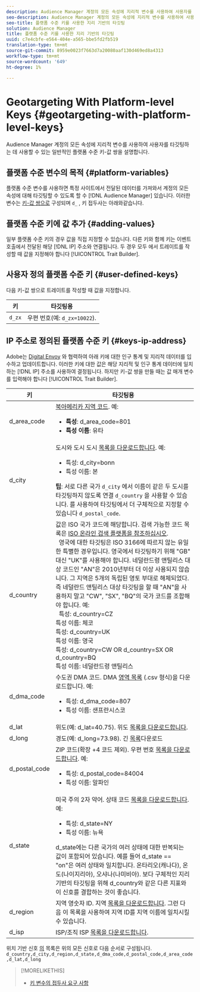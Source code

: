 ```yaml
---
description: Audience Manager 계정의 모든 속성에 지리적 변수를 사용하여 사용자를 타깃팅하는 데 사용할 수 있는 일반적인 플랫폼 수준 키-값 쌍을 설명합니다.
seo-description: Audience Manager 계정의 모든 속성에 지리적 변수를 사용하여 사용자를 타깃팅하는 데 사용할 수 있는 일반적인 플랫폼 수준 키-값 쌍을 설명합니다.
seo-title: 플랫폼 수준 키를 사용한 지리 기반의 타깃팅
solution: Audience Manager
title: 플랫폼 수준 키를 사용한 지리 기반의 타깃팅
uuid: c7e4cbfe-e564-404e-a565-bbe5fd2fb519
translation-type: tm+mt
source-git-commit: 8959e0023f7663d7a20080aaf130d469ed8a4313
workflow-type: tm+mt
source-wordcount: '649'
ht-degree: 1%

---
```



# Geotargeting With Platform-level Keys {#geotargeting-with-platform-level-keys}

Audience Manager 계정의 모든 속성에 지리적 변수를 사용하여 사용자를 타깃팅하는 데 사용할 수 있는 일반적인 플랫폼 수준 키-값 쌍을 설명합니다.

<!-- c_tb_platform_vars.xml -->

## 플랫폼 수준 변수의 목적 {#platform-variables}

플랫폼 수준 변수를 사용하면 특정 사이트에서 전달된 데이터를 가져와서 계정의 모든 속성에 대해 타깃팅할 수 있도록 할 수 [!DNL Audience Manager] 있습니다. 이러한 변수는 [키-값 쌍으로](../../reference/key-value-pairs-explained.md) 구성되며 `d_` , 키 접두사는 아래와같습니다.

## 플랫폼 수준 키에 값 추가 {#adding-values}

일부 플랫폼 수준 키의 경우 값을 직접 지정할 수 있습니다. 다른 키와 함께 키는 이벤트 호출에서 전달된 해당 [!DNL IP] 주소와 연결됩니다. 두 경우 모두 에서 트레이트를 작성할 때 값을 지정해야 합니다 [!UICONTROL Trait Builder].

## 사용자 정의 플랫폼 수준 키 {#user-defined-keys}

다음 키-값 쌍으로 트레이트를 작성할 때 값을 지정합니다.

| 키 | 타깃팅용 |
|---|---|
| `d_zx` | 우편 번호(예: `d_zx=10022`). |

## IP 주소로 정의된 플랫폼 수준 키 {#keys-ip-address}

Adobe는 [Digital Envoy](https://www.digitalenvoy.com/) 와 협력하여 아래 키에 대한 인구 통계 및 지리적 데이터를 입수하고 업데이트합니다. 이러한 키에 대한 값은 해당 지리적 및 인구 통계 데이터에 일치하는 [!DNL IP] 주소를 사용하여 결정됩니다. 하지만 키-값 쌍을 만들 때는 값 매개 변수를 입력해야 합니다 [!UICONTROL Trait Builder].

| 키 | 타깃팅용 |
|--- |--- |
| d_area_code | [북아메리카 지역 코드](https://en.wikipedia.org/wiki/List_of_North_American_Numbering_Plan_area_codes).  예: <ul><li>**특성**:  d_area_code=801</li><li>**특성 이름**: 유타</li></ul> |
| d_city | 도시와 도시 도시 [목록을 다운로드합니다](assets/d_city.txt).  예: <ul><li>특성:  d_city=bonn</li><li>특성 이름: 본</li></ul> **팁**: 서로 다른 국가 `d_city` 에서 이름이 같은 두 도시를 타깃팅하지 않도록 연결 `d_country` 을 사용할 수 있습니다. 를 사용하여 타깃팅에서 더 구체적으로 지정할 수 있습니다 `d_postal_code`. |
| d_country | 값은 ISO 국가 코드에 해당합니다. 검색 가능한 코드 목록은 [ISO 온라인 검색 플랫폼을 참조하십시오](https://www.iso.org/obp/ui/#home). <br>  영국에 대한 타깃팅은 ISO 3166에 따르지 않는 유일한 특별한 경우입니다. 영국에서 타깃팅하기 위해 &quot;GB&quot; 대신 &quot;UK&quot;를 사용해야 합니다.  네덜란드령 앤틸리스 대상 코드인 &quot;AN&quot;은 2010년부터 더 이상 사용되지 않습니다. 그 지역은 5개의 독립된 영토 부대로 해체되었다. 즉 네덜란드 앤틸리스 대상 타깃팅을 할 때 &quot;AN&quot;을 사용하지 말고 &quot;CW&quot;, &quot;SX&quot;, &quot;BQ&quot;의 국가 코드를 조합해야 합니다.  예:  <br>  특성:  d_country=CZ <br>특성 이름: 체코 <br>특성:  d_country=UK <br>특성 이름: 영국 <br>특성:  d_country=CW OR d_country=SX OR d_country=BQ <br>특성 이름: 네덜란드령 앤틸리스 |
| d_dma_code | 수도권 DMA 코드. DMA [영역 목록](assets/DMAregions.csv) (.csv 형식)을 다운로드합니다.  예: <ul><li>특성:  d_dma_code=807</li><li>특성 이름: 샌프란시스코</li></ul> |
| d_lat | 위도(예: d_lat=40.75). 위도 [목록을 다운로드합니다](assets/d_lat.txt). |
| d_long | 경도(예: d_long=73.98). 긴 [목록](assets/d_long.txt)다운로드 |
| d_postal_code | ZIP 코드(확장 +4 코드 제외). 우편 번호 [목록을 다운로드합니다](assets/d_postal_code.txt).  예: <ul><li>특성:  d_postal_code=84004 </li><li>특성 이름: 알파인</li></ul> |
| d_state | 미국 주의 2자 약어. 상태 코드 [목록을 다운로드합니다](assets/d_state.txt).  예: <ul><li>특성:  d_state=NY </li><li>특성 이름: 뉴욕</li></ul>d_state에는 다른 국가의 여러 상태에 대한 반복되는 값이 포함되어 있습니다. 예를 들어 d_state == &quot;on&quot;은 여러 상태와 일치합니다. 온타리오(캐나다), 온도(나이지리아), 오샤나(나미비아). 보다 구체적인 지리 기반의 타깃팅을 위해 d_country와 같은 다른 지표와 이 신호를 결합하는 것이 좋습니다. |
| d_region | 지역 영숫자 ID. 지역 [목록을 다운로드합니다](assets/Country_RegionCodes_City.csv).  그런 다음 이 목록을 사용하여 지역 ID를 지역 이름에 일치시킬 수 있습니다. |
| d_isp | ISP/조직 ISP [목록을 다운로드합니다](assets/d_isp.txt). |

위치 기반 신호 [의](assets/all.txt) 목록은 위의 모든 신호로 다음 순서로 구성됩니다. `d_country,d_city,d_region,d_state,d_dma_code,d_postal_code,d_area_code,d_lat,d_long`

>[!MORELIKETHIS]
>
>* [키 변수의 접두사 요구 사항](../../features/traits/trait-variable-prefixes.md)

